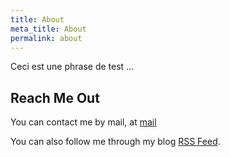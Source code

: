 ```yaml
---
title: About
meta_title: About
permalink: about
---
```


Ceci est une phrase de test ...

## Reach Me Out

You can contact me by mail, at [mail](mailto:mail)

You can also follow me through my blog [RSS Feed](/blog/feed.xml).
